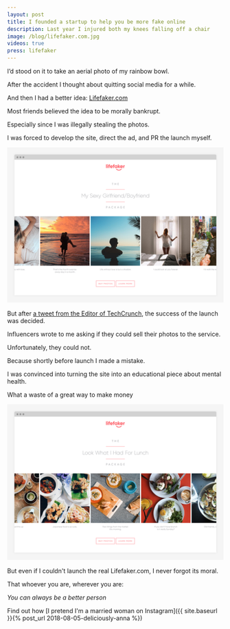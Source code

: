 ```yaml
---
layout: post
title: I founded a startup to help you be more fake online
description: Last year I injured both my knees falling off a chair
image: /blog/lifefaker.com.jpg
videos: true
press: lifefaker
---
```


I’d stood on it to take an aerial photo of my rainbow bowl.

After the accident I thought about quitting social media for a while.

And then I had a better idea: [Lifefaker.com](https://lifefaker.com)

<div class="youtube-player" data-id="IuibG80U-Gs" data-thumb="/blog/lifefaker.jpg"></div>



Most friends believed the idea to be morally bankrupt.

Especially since I was illegally stealing the photos.

I was forced to develop the site, direct the ad, and PR the launch myself.

![](/blog/lifefaker5.jpg)

But after [a tweet from the Editor of TechCrunch](https://twitter.com/mikebutcher/status/989783421605031936), the success of the launch was decided.

Influencers wrote to me asking if they could sell their photos to the service.

<div class="youtube-player" data-id="InDTkB_Rt0k" data-thumb="https://i.ytimg.com/vi/InDTkB_Rt0k/maxresdefault.jpg"></div>

Unfortunately, they could not.

Because shortly before launch I made a mistake.

I was convinced into turning the site into an educational piece about mental health.

What a waste of a great way to make money

![](/blog/lifefaker2.jpg)

But even if I couldn't launch the real Lifefaker.com, I never forgot its moral.

That whoever you are, wherever you are:

*You can always be a better person*

Find out how [I pretend I'm a married woman on Instagram]({{ site.baseurl }}{% post_url 2018-08-05-deliciously-anna %})
